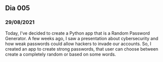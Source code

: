 ## Dia 005

### 29/08/2021

Today, I've decided to create a Python app that is a Random Password Generator. A few weeks ago, I saw a presentation about cybersecurity and how weak passwords could allow hackers to invade our accounts. So, I created an app to create strong passwords, that user can choose between create a completely random or based on some words.